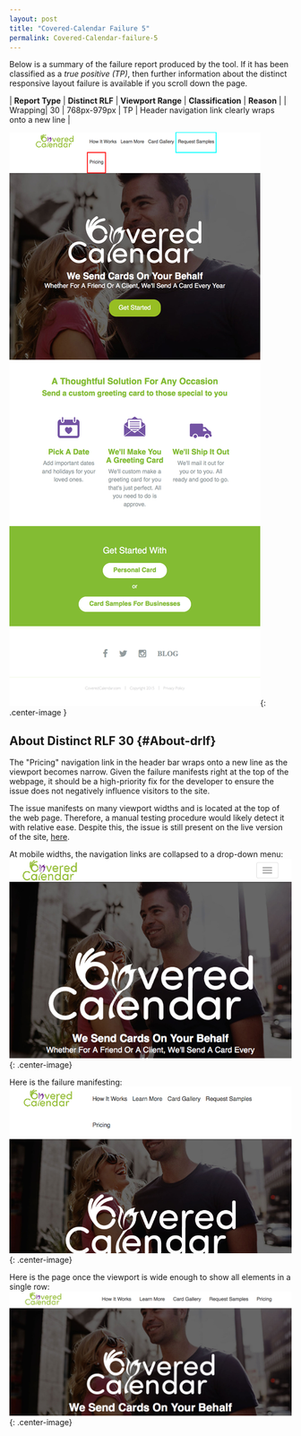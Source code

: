 ```yaml
---
layout: post
title: "Covered-Calendar Failure 5"
permalink: Covered-Calendar-failure-5
---
```

Below is a summary of the failure report produced by the tool. If it has been classified as a *true positive (TP)*, then further information about the distinct responsive layout failure is available if you scroll down the page.

| **Report Type** | **Distinct RLF** | **Viewport Range** | **Classification** | **Reason** |
| Wrapping| 30 | 768px-979px | TP | Header navigation link clearly wraps onto a new line | 

![Screenshot of the fault](assets/images/Covered-Calendar/fault5/wrappingWidth873.png){: .center-image }

## About Distinct RLF 30 {#About-drlf}

The "Pricing" navigation link in the header bar wraps onto a new line as the viewport becomes narrow. Given the failure manifests right at the top of the webpage, it should be a high-priority fix for the developer to ensure the issue does not negatively influence visitors to the site.

The issue manifests on many viewport widths and is located at the top of the web page. Therefore, a manual testing procedure would likely detect it with relative ease. Despite this, the issue is still present on the live version of the site, [here](https://www.coveredcalendar.com/).

At mobile widths, the navigation links are collapsed to a drop-down menu:
![Mobile](assets/good-bad/rlf30/mobile.png){: .center-image}

Here is the failure manifesting:
![Bad](assets/good-bad/rlf30/bad.png){: .center-image}

Here is the page once the viewport is wide enough to show all elements in a single row:
![OK](assets/good-bad/rlf30/ok.png){: .center-image}
